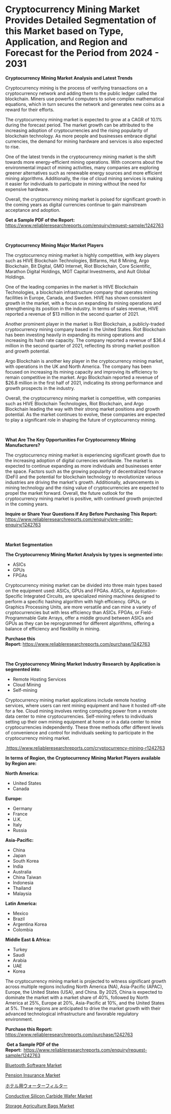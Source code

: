 <p><h1>Cryptocurrency Mining Market Provides Detailed Segmentation of this Market based on Type, Application, and Region and Forecast for the Period from 2024 - 2031</h1></p><p><strong>Cryptocurrency Mining Market Analysis and Latest Trends</strong></p>
<p><p>Cryptocurrency mining is the process of verifying transactions on a cryptocurrency network and adding them to the public ledger called the blockchain. Miners use powerful computers to solve complex mathematical equations, which in turn secures the network and generates new coins as a reward for their efforts.</p><p>The cryptocurrency mining market is expected to grow at a CAGR of 10.1% during the forecast period. The market growth can be attributed to the increasing adoption of cryptocurrencies and the rising popularity of blockchain technology. As more people and businesses embrace digital currencies, the demand for mining hardware and services is also expected to rise.</p><p>One of the latest trends in the cryptocurrency mining market is the shift towards more energy-efficient mining operations. With concerns about the environmental impact of mining activities, many companies are exploring greener alternatives such as renewable energy sources and more efficient mining algorithms. Additionally, the rise of cloud mining services is making it easier for individuals to participate in mining without the need for expensive hardware.</p><p>Overall, the cryptocurrency mining market is poised for significant growth in the coming years as digital currencies continue to gain mainstream acceptance and adoption.</p></p>
<p><strong>Get a Sample PDF of the Report:&nbsp;</strong> <a href="https://www.reliableresearchreports.com/enquiry/request-sample/1242763">https://www.reliableresearchreports.com/enquiry/request-sample/1242763</a></p>
<p>&nbsp;</p>
<p><strong>Cryptocurrency Mining Major Market Players</strong></p>
<p><p>The cryptocurrency mining market is highly competitive, with key players such as HIVE Blockchain Technologies, Bitfarms, Hut 8 Mining, Argo Blockchain, Bit Digital, GMO Internet, Riot Blockchain, Core Scientific, Marathon Digital Holdings, MGT Capital Investments, and Ault Global Holdings. </p><p>One of the leading companies in the market is HIVE Blockchain Technologies, a blockchain infrastructure company that operates mining facilities in Europe, Canada, and Sweden. HIVE has shown consistent growth in the market, with a focus on expanding its mining operations and strengthening its position in the industry. In terms of sales revenue, HIVE reported a revenue of $13 million in the second quarter of 2021.</p><p>Another prominent player in the market is Riot Blockchain, a publicly-traded cryptocurrency mining company based in the United States. Riot Blockchain has been investing heavily in expanding its mining operations and increasing its hash rate capacity. The company reported a revenue of $36.4 million in the second quarter of 2021, reflecting its strong market position and growth potential.</p><p>Argo Blockchain is another key player in the cryptocurrency mining market, with operations in the UK and North America. The company has been focused on increasing its mining capacity and improving its efficiency to remain competitive in the market. Argo Blockchain reported a revenue of $26.8 million in the first half of 2021, indicating its strong performance and growth prospects in the industry.</p><p>Overall, the cryptocurrency mining market is competitive, with companies such as HIVE Blockchain Technologies, Riot Blockchain, and Argo Blockchain leading the way with their strong market positions and growth potential. As the market continues to evolve, these companies are expected to play a significant role in shaping the future of cryptocurrency mining.</p></p>
<p>&nbsp;</p>
<p><strong>What Are The Key Opportunities For Cryptocurrency Mining Manufacturers?</strong></p>
<p><p>The cryptocurrency mining market is experiencing significant growth due to the increasing adoption of digital currencies worldwide. The market is expected to continue expanding as more individuals and businesses enter the space. Factors such as the growing popularity of decentralized finance (DeFi) and the potential for blockchain technology to revolutionize various industries are driving the market's growth. Additionally, advancements in mining technology and the rising value of cryptocurrencies are expected to propel the market forward. Overall, the future outlook for the cryptocurrency mining market is positive, with continued growth projected in the coming years.</p></p>
<p><strong>Inquire or Share Your Questions If Any Before Purchasing This Report:</strong> <a href="https://www.reliableresearchreports.com/enquiry/pre-order-enquiry/1242763">https://www.reliableresearchreports.com/enquiry/pre-order-enquiry/1242763</a></p>
<p>&nbsp;</p>
<p><strong>Market Segmentation</strong></p>
<p><strong>The Cryptocurrency Mining Market Analysis by types is segmented into:</strong></p>
<p><ul><li>ASICs</li><li>GPUs</li><li>FPGAs</li></ul></p>
<p><p>Cryptocurrency mining market can be divided into three main types based on the equipment used: ASICs, GPUs and FPGAs. ASICs, or Application-Specific Integrated Circuits, are specialized mining machines designed to perform a specific hashing algorithm with high efficiency. GPUs, or Graphics Processing Units, are more versatile and can mine a variety of cryptocurrencies but with less efficiency than ASICs. FPGAs, or Field-Programmable Gate Arrays, offer a middle ground between ASICs and GPUs as they can be reprogrammed for different algorithms, offering a balance of efficiency and flexibility in mining.</p></p>
<p><strong>Purchase this Report:&nbsp;</strong><a href="https://www.reliableresearchreports.com/purchase/1242763">https://www.reliableresearchreports.com/purchase/1242763</a></p>
<p>&nbsp;</p>
<p><strong>The Cryptocurrency Mining Market Industry Research by Application is segmented into:</strong></p>
<p><ul><li>Remote Hosting Services</li><li>Cloud Mining</li><li>Self-mining</li></ul></p>
<p><p>Cryptocurrency mining market applications include remote hosting services, where users can rent mining equipment and have it hosted off-site for a fee. Cloud mining involves renting computing power from a remote data center to mine cryptocurrencies. Self-mining refers to individuals setting up their own mining equipment at home or in a data center to mine cryptocurrencies independently. These three methods offer different levels of convenience and control for individuals seeking to participate in the cryptocurrency mining market.</p></p>
<p><a href="https://www.reliableresearchreports.com/cryptocurrency-mining-r1242763">&nbsp;https://www.reliableresearchreports.com/cryptocurrency-mining-r1242763</a></p>
<p><strong>In terms of Region, the Cryptocurrency Mining Market Players available by Region are:</strong></p>
<p>
    <p> <strong> North America: </strong>
        <ul>
            <li>United States</li>
            <li>Canada</li>
        </ul>
        </p> 
    <p> <strong> Europe: </strong>
        <ul>
            <li>Germany</li>
            <li>France</li>
            <li>U.K.</li>
            <li>Italy</li>
            <li>Russia</li>
        </ul>
        </p> 
    <p> <strong> Asia-Pacific: </strong>
        <ul>
            <li>China</li>
            <li>Japan</li>
            <li>South Korea</li>
            <li>India</li>
            <li>Australia</li>
            <li>China Taiwan</li>
            <li>Indonesia</li>
            <li>Thailand</li>
            <li>Malaysia</li>
        </ul>
        </p> 
    <p> <strong> Latin America: </strong>
        <ul>
            <li>Mexico</li>
            <li>Brazil</li>
            <li>Argentina Korea</li>
            <li>Colombia</li>
        </ul>
        </p> 
    <p> <strong> Middle East & Africa: </strong>
        <ul>
            <li>Turkey</li>
            <li>Saudi</li>
            <li>Arabia</li>
            <li>UAE</li>
            <li>Korea</li>
        </ul>
    </p>
    </p>
<p><p>The cryptocurrency mining market is projected to witness significant growth across multiple regions including North America (NA), Asia-Pacific (APAC), Europe, the United States (USA), and China. By 2025, China is expected to dominate the market with a market share of 40%, followed by North America at 25%, Europe at 20%, Asia-Pacific at 10%, and the United States at 5%. These regions are anticipated to drive the market growth with their advanced technological infrastructure and favorable regulatory environment.</p></p>
<p><strong>Purchase this Report: </strong><a href="https://www.reliableresearchreports.com/purchase/1242763">https://www.reliableresearchreports.com/purchase/1242763</a></p>
<p>&nbsp;<strong>Get a Sample PDF of the Report:&nbsp;&nbsp;</strong><a href="https://www.reliableresearchreports.com/enquiry/request-sample/1242763">https://www.reliableresearchreports.com/enquiry/request-sample/1242763</a></p>
<p><strong></strong></p>
<p><p><a href="https://github.com/ashepherd82/Market-Research-Report-List-5/blob/main/bluetooth-software-market.md">Bluetooth Software Market</a></p><p><a href="https://github.com/nafisalvee228/Market-Research-Report-List-1/blob/main/pension-insurance-market.md">Pension Insurance Market</a></p><p><a href="https://github.com/DeonBoer2023/Market-Research-Report-List-2/blob/main/8882891181019.md">ホテル用ウォーターフィルター</a></p><p><a href="https://www.linkedin.com/pulse/conductive-silicon-carbide-wafer-market-size-share-amp-trends-oi48f?trackingId=3%2BJq6e8LJJUl1raJCv9C%2FQ%3D%3D">Conductive Silicon Carbide Wafer Market</a></p><p><a href="https://www.linkedin.com/pulse/storage-agriculture-bags-market-investigation-amp-industry-evolution-ijzuf?trackingId=OICr3Qa81%2F6TddU83Unweg%3D%3D">Storage Agriculture Bags Market</a></p></p>